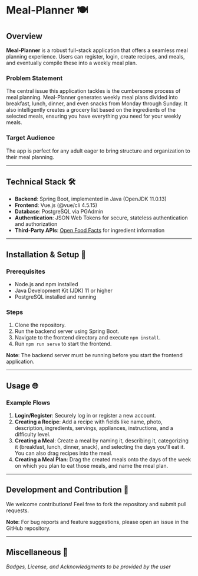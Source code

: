 # Meal-Planner 🍽️

## Overview

**Meal-Planner** is a robust full-stack application that offers a seamless meal planning experience. Users can register, login, create recipes, and meals, and eventually compile these into a weekly meal plan.

### Problem Statement

The central issue this application tackles is the cumbersome process of meal planning. Meal-Planner generates weekly meal plans divided into breakfast, lunch, dinner, and even snacks from Monday through Sunday. It also intelligently creates a grocery list based on the ingredients of the selected meals, ensuring you have everything you need for your weekly meals.

### Target Audience

The app is perfect for any adult eager to bring structure and organization to their meal planning.

---

## Technical Stack 🛠️

- **Backend**: Spring Boot, implemented in Java (OpenJDK 11.0.13)
- **Frontend**: Vue.js (@vue/cli 4.5.15)
- **Database**: PostgreSQL via PGAdmin
- **Authentication**: JSON Web Tokens for secure, stateless authentication and authorization
- **Third-Party APIs**: [Open Food Facts](https://world.openfoodfacts.org/ingredient) for ingredient information

---

## Installation & Setup 🔧

### Prerequisites

- Node.js and npm installed
- Java Development Kit (JDK) 11 or higher
- PostgreSQL installed and running

### Steps

1. Clone the repository.
2. Run the backend server using Spring Boot.
3. Navigate to the frontend directory and execute `npm install`.
4. Run `npm run serve` to start the frontend.

**Note**: The backend server must be running before you start the frontend application.

---

## Usage 🌐

### Example Flows

1. **Login/Register**: Securely log in or register a new account.
2. **Creating a Recipe**: Add a recipe with fields like name, photo, description, ingredients, servings, appliances, instructions, and a difficulty level.
3. **Creating a Meal**: Create a meal by naming it, describing it, categorizing it (breakfast, lunch, dinner, snack), and selecting the days you'll eat it. You can also drag recipes into the meal.
4. **Creating a Meal Plan**: Drag the created meals onto the days of the week on which you plan to eat those meals, and name the meal plan.

---

## Development and Contribution 🤝

We welcome contributions! Feel free to fork the repository and submit pull requests.

**Note**: For bug reports and feature suggestions, please open an issue in the GitHub repository.

---

## Miscellaneous 📝

*Badges, License, and Acknowledgments to be provided by the user*


